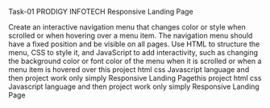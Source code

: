 Task-01 PRODIGY INFOTECH 
Responsive Landing Page 

Create an interactive navigation menu that changes color or style when scrolled or when hovering over a menu item.
The navigation menu should have a fixed position and be visible on all pages. 
Use HTML to structure the menu, CSS to style it, and JavaScript to add interactivity, such as changing the background color or font color of the menu 
when it is scrolled or when a menu item is hovered over this project html css Javascript language and then
project work only simply Responsive Landing Pagethis project html css Javascript language and then project work only simply Responsive Landing Page
